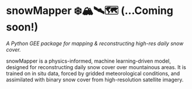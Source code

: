# snowMapper ❄️🏔️🛰️🗺️ (...Coming soon!)

*A Python GEE package for mapping & reconstructing high-res daily snow cover.*

snowMapper is a physics-informed, machine learning-driven model, designed for reconstructing daily snow cover over mountainous areas. It is trained on in situ data, forced by gridded meteorological conditions, and assimilated with binary snow cover from high-resolution satellite imagery.
